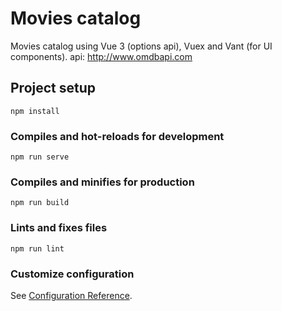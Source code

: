 # Movies catalog

Movies catalog using Vue 3 (options api), Vuex and Vant (for UI components).
api: http://www.omdbapi.com

## Project setup

```
npm install
```

### Compiles and hot-reloads for development

```
npm run serve
```

### Compiles and minifies for production

```
npm run build
```

### Lints and fixes files

```
npm run lint
```

### Customize configuration

See [Configuration Reference](https://cli.vuejs.org/config/).
